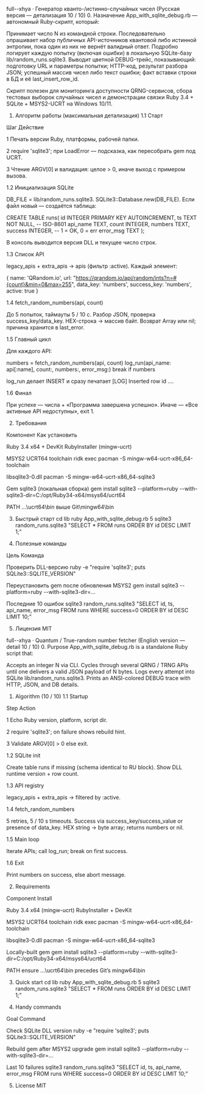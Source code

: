 full--xhya · Генератор кванто-/истинно-случайных чисел
(Русская версия — детализация 10 / 10)
0. Назначение
   App_with_sqlite_debug.rb — автономный Ruby-скрипт, который:

Принимает число N из командной строки.
Последовательно опрашивает набор публичных API-источников квантовой либо истинной энтропии, пока один из них не вернёт валидный ответ.
Подробно логирует каждую попытку (включая ошибки) в локальную SQLite-базу lib/random_runs.sqlite3.
Выводит цветной DEBUG-трейс, показывающий:
подготовку URL и параметры попытки;
HTTP-код, результат разбора JSON;
успешный массив чисел либо текст ошибки;
факт вставки строки в БД и её last_insert_row_id.



Скрипт полезен для мониторинга доступности QRNG-сервисов, сбора тестовых выборок случайных чисел и демонстрации связки Ruby 3.4 + SQLite + MSYS2-UCRT на Windows 10/11.
1. Алгоритм работы (максимальная детализация)
   1.1 Старт



Шаг
Действие



1
Печать версии Ruby, платформы, рабочей папки.


2
require 'sqlite3'; при LoadError — подсказка, как пересобрать gem под UCRT.


3
Чтение ARGV[0] и валидация: целое > 0, иначе выход с примером вызова.


1.2 Инициализация SQLite

DB_FILE = lib/random_runs.sqlite3.
SQLite3::Database.new(DB_FILE).
Если файл новый — создаётся таблица:

CREATE TABLE runs(
id        INTEGER PRIMARY KEY AUTOINCREMENT,
ts        TEXT    NOT NULL,  -- ISO-8601
api_name  TEXT,
count     INTEGER,
numbers   TEXT,
success   INTEGER,           -- 1 = OK, 0 = err
error_msg TEXT
);


В консоль выводится версия DLL и текущее число строк.

1.3 Список API

legacy_apis + extra_apis → apis (фильтр :active). Каждый элемент:

{
name: 'QRandom.io',
url:  "https://qrandom.io/api/random/ints?n=#{count}&min=0&max=255",
data_key: 'numbers',
success_key: 'numbers',
active: true
}

1.4 fetch_random_numbers(api, count)

До 5 попыток, таймауты 5 / 10 с.
Разбор JSON, проверка success_key/data_key.
HEX-строка → массив байт.
Возврат Array<Integer> или nil; причина хранится в last_error.

1.5 Главный цикл

Для каждого API:

numbers = fetch_random_numbers(api, count)
log_run(api_name: api[:name], count:, numbers:, error_msg:)
break if numbers


log_run делает INSERT и сразу печатает [LOG] Inserted row id ….

1.6 Финал

При успехе — числа + «Программа завершена успешно».
Иначе — «Все активные API недоступны», exit 1.

2. Требования



Компонент
Как установить



Ruby 3.4 x64 + DevKit
RubyInstaller (mingw-ucrt)


MSYS2 UCRT64 toolchain
ridk exec pacman -S mingw-w64-ucrt-x86_64-toolchain


libsqlite3-0.dll
pacman -S mingw-w64-ucrt-x86_64-sqlite3


Gem sqlite3 (локальная сборка)
gem install sqlite3 --platform=ruby --with-sqlite3-dir=C:/opt/Ruby34-x64/msys64/ucrt64


PATH
…\ucrt64\bin выше Git\mingw64\bin


3. Быстрый старт
   cd lib
   ruby App_with_sqlite_debug.rb 5
   sqlite3 random_runs.sqlite3 "SELECT * FROM runs ORDER BY id DESC LIMIT 1;"

4. Полезные команды



Цель
Команда



Проверить DLL-версию
ruby -e "require 'sqlite3'; puts SQLite3::SQLITE_VERSION"


Переустановить gem после обновления MSYS2
gem install sqlite3 --platform=ruby --with-sqlite3-dir=…


Последние 10 ошибок
sqlite3 random_runs.sqlite3 "SELECT id, ts, api_name, error_msg FROM runs WHERE success=0 ORDER BY id DESC LIMIT 10;"


5. Лицензия
   MIT

full--xhya · Quantum / True-random number fetcher
(English version — detail 10 / 10)
0. Purpose
   App_with_sqlite_debug.rb is a standalone Ruby script that:

Accepts an integer N via CLI.
Cycles through several QRNG / TRNG APIs until one delivers a valid JSON payload of N bytes.
Logs every attempt into SQLite lib/random_runs.sqlite3.
Prints an ANSI-colored DEBUG trace with HTTP, JSON, and DB details.

1. Algorithm (10 / 10)
   1.1 Startup



Step
Action



1
Echo Ruby version, platform, script dir.


2
require 'sqlite3'; on failure shows rebuild hint.


3
Validate ARGV[0] > 0 else exit.


1.2 SQLite init

Create table runs if missing (schema identical to RU block).
Show DLL runtime version + row count.

1.3 API registry

legacy_apis + extra_apis → filtered by :active.

1.4 fetch_random_numbers

5 retries, 5 / 10 s timeouts.
Success via success_key/success_value or presence of data_key.
HEX string → byte array; returns numbers or nil.

1.5 Main loop

Iterate APIs; call log_run; break on first success.

1.6 Exit

Print numbers on success, else abort message.

2. Requirements



Component
Install



Ruby 3.4 x64 (mingw-ucrt)
RubyInstaller + DevKit


MSYS2 UCRT64 toolchain
ridk exec pacman -S mingw-w64-ucrt-x86_64-toolchain


libsqlite3-0.dll
pacman -S mingw-w64-ucrt-x86_64-sqlite3


Locally-built gem
gem install sqlite3 --platform=ruby --with-sqlite3-dir=C:/opt/Ruby34-x64/msys64/ucrt64


PATH
ensure …\ucrt64\bin precedes Git’s mingw64\bin


3. Quick start
   cd lib
   ruby App_with_sqlite_debug.rb 5
   sqlite3 random_runs.sqlite3 "SELECT * FROM runs ORDER BY id DESC LIMIT 1;"

4. Handy commands



Goal
Command



Check SQLite DLL version
ruby -e "require 'sqlite3'; puts SQLite3::SQLITE_VERSION"


Rebuild gem after MSYS2 upgrade
gem install sqlite3 --platform=ruby --with-sqlite3-dir=…


Last 10 failures
sqlite3 random_runs.sqlite3 "SELECT id, ts, api_name, error_msg FROM runs WHERE success=0 ORDER BY id DESC LIMIT 10;"


5. License
   MIT